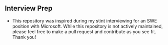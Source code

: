 Interview Prep
---
* This repository was inspired during my stint interviewing for an SWE position with Microsoft. While this repository is not actively maintained, please feel free to make a pull request and contribute as you see fit. Thank you!
